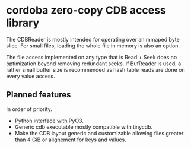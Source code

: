 cordoba zero-copy CDB access library
====================================

The CDBReader is mostly intended for operating over an mmaped byte
slice. For small files, loading the whole file in memory is also an
option.

The file access implemented on any type that is Read + Seek does no
optimization beyond removing redundant seeks. If BufReader is used, a
rather small buffer size is recommended as hash table reads are done
on every value access.

Planned features
----------------

In order of priority.

 * Python interface with PyO3.
 * Generic cdb executable mostly compatible with tinycdb.
 * Make the CDB layout generic and customizable allowing files greater
   than 4 GiB or alignement for keys and values.

